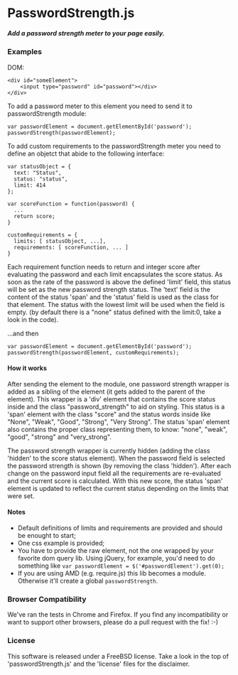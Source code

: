 # PasswordStrength.js #
##### Add a password strength meter to your page easily. #####

### Examples
DOM:

    <div id="someElement">
        <input type="password" id="password"></div>
    </div>

To add a password meter to this element you need to send it to passwordStrength module:

    var passwordElement = document.getElementById('password');
    passwordStrength(passwordElement);

To add custom requirements to the passwordStrength meter you need to define an objetct that abide to the following interface:

    var statusObject = {
      text: "Status",
      status: "status",
      limit: 414
    };

    var scoreFunction = function(password) {
      ...
      return score;
    }

    customRequirements = {
      limits: [ statusObject, ...],
      requirements: [ scoreFunction, ... ]
    }

Each requirement function needs to return and integer score after evaluating the password and each limit encapsulates the score status. As soon as the rate of the password is above the defined 'limit' field, this status will be set as the new password strength status. The 'text' field is the content of the status 'span' and the 'status' field is used as the class for that element. The status with the lowest limit will be used when the field is empty. (by default there is a "none" status defined with the limit:0, take a look in the code).

...and then

    var passwordElement = document.getElementById('password');
    passwordStrength(passwordElement, customRequirements);

#### How it works

After sending the element to the module, one password strength wrapper is added as a sibling of the element (it gets added to the parent of the element). This wrapper is a 'div' element that contains the score status inside and the class "password_strength" to aid on styling. This status is a 'span' element with the class "score" and the status words inside like "None", "Weak", "Good", "Strong", "Very Strong". The status 'span' element also contains the proper class representing them, to know: "none", "weak", "good", "strong" and "very_strong".

The password strength wrapper is currently hidden (adding the class 'hidden' to the score status element). When the password field is selected the password strength is shown (by removing the class 'hidden'). After each change on the password input field all the requirements are re-evaluated and the current score is calculated. With this new score, the status 'span' element is updated to reflect the current status depending on the limits that were set. 

#### Notes
* Default definitions of limits and requirements are provided and should be enought to start;
* One css example is provided;
* You have to provide the raw element, not the one wrapped by your favorite dom query lib. Using jQuery, for example, you'd need to do something like `var passwordElement = $('#passwordElement').get(0);`
* If you are using AMD (e.g. require.js) this lib becomes a module. Otherwise it'll create a global `passwordStrength`.

### Browser Compatibility
We've ran the tests in Chrome and Firefox.
If you find any incompatibility or want to support other browsers, please do a pull request with the fix! :-)

### License
This software is released under a FreeBSD license. Take a look in the top of 'passwordStrength.js' and the 'license' files for the disclaimer.
